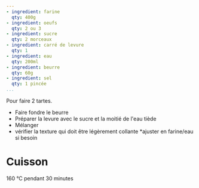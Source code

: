 ```yaml
---
- ingredient: farine
  qty: 400g
- ingredient: oeufs
  qty: 2 ou 3
- ingredient: sucre 
  qty: 2 morceaux
- ingredient: carré de levure
  qty: 1
- ingredient: eau
  qty: 200ml
- ingredient: beurre
  qty: 60g
- ingredient: sel
  qty: 1 pincée
...
```

Pour faire 2 tartes.

* Faire fondre le beurre
* Préparer la levure avec le sucre et la moitié de l'eau tiède
* Mélanger
* vérifier la texture qui doit être légèrement collante
*ajuster en farine/eau si besoin
# Cuisson
160 °C pendant 30 minutes 




